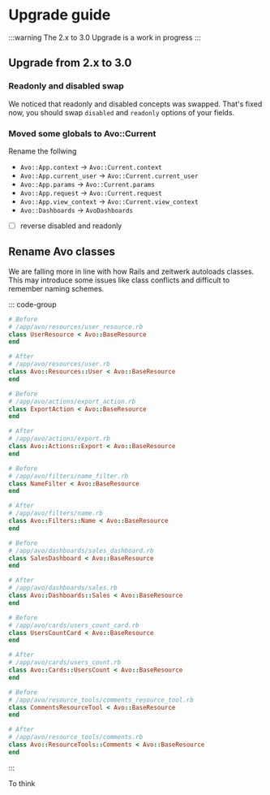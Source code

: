 # Upgrade guide

:::warning
The 2.x to 3.0 Upgrade is a work in progress
:::

## Upgrade from 2.x to 3.0

### Readonly and disabled swap

We noticed that readonly and disabled concepts was swapped. That's fixed now, you should swap `disabled` and `readonly` options of your fields.

### Moved some globals to Avo::Current

Rename the follwing
- `Avo::App.context`      -> `Avo::Current.context`
- `Avo::App.current_user` -> `Avo::Current.current_user`
- `Avo::App.params`       -> `Avo::Current.params`
- `Avo::App.request`      -> `Avo::Current.request`
- `Avo::App.view_context` -> `Avo::Current.view_context`
- `Avo::Dashboards` -> `AvoDashboards`

- [  ] reverse disabled and readonly

## Rename Avo classes

We are falling more in line with how Rails and zeitwerk autoloads classes. This may introduce some issues like class conflicts and difficult to remember naming schemes.

::: code-group

```ruby [Resources]
# Before
# /app/avo/resources/user_resource.rb
class UserResource < Avo::BaseResource
end

# After
# /app/avo/resources/user.rb
class Avo::Resources::User < Avo::BaseResource
end
```

```ruby [Actions]
# Before
# /app/avo/actions/export_action.rb
class ExportAction < Avo::BaseResource
end

# After
# /app/avo/actions/export.rb
class Avo::Actions::Export < Avo::BaseResource
end
```

```ruby [Filters]
# Before
# /app/avo/filters/name_filter.rb
class NameFilter < Avo::BaseResource
end

# After
# /app/avo/filters/name.rb
class Avo::Filters::Name < Avo::BaseResource
end
```

```ruby [Dashboards]
# Before
# /app/avo/dashboards/sales_dashboard.rb
class SalesDashboard < Avo::BaseResource
end

# After
# /app/avo/dashboards/sales.rb
class Avo::Dashboards::Sales < Avo::BaseResource
end
```

```ruby [Cards]
# Before
# /app/avo/cards/users_count_card.rb
class UsersCountCard < Avo::BaseResource
end

# After
# /app/avo/cards/users_count.rb
class Avo::Cards::UsersCount < Avo::BaseResource
end
```

```ruby [Resource tools]
# Before
# /app/avo/resource_tools/comments_resource_tool.rb
class CommentsResourceTool < Avo::BaseResource
end

# After
# /app/avo/resource_tools/comments.rb
class Avo::ResourceTools::Comments < Avo::BaseResource
end
```
:::

To think
